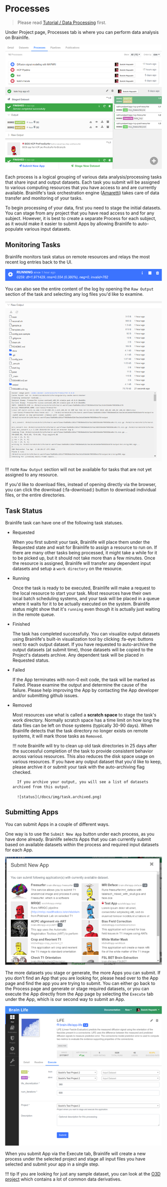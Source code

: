 # Processes

> Please read [Tutorial / Data Processing](/docs/user/tutorial/#data-processing) first.

Under Project page, Processes tab is where you can perform data analysis on Brainlife.

![processes](/docs/img/processes.png)

Each process is a logical grouping of various data analysis/processing tasks that share input and output datasets. Each task you submit will be assigned to various computing resources that you have access to and are currently available. Brainlife's task orchestration engine ([Amaretti](https://github.com/brain-life/amaretti)) takes care of data transfer and monitoring of your tasks.

To begin processing of your data, first you need to stage the initial datasets. You can stage from any project that you have read access to and for any subject. However, it is best to create a separate Process for each subject, as it would make it easier to submit Apps by allowing Brainlife to auto-populate various input datasets.

## Monitoring Tasks

Brainlife monitors task status on remote resources and relays the most recent log entries back to the UI.

![status](/docs/img/task.status.png)

You can also see the entire content of the log by opening the `Raw Output` section of the task and selecting any log files you'd like to examine.

![rawoutput](/docs/img/task.rawoutput.png)

!!! note
    `Raw Output` section will not be available for tasks that are not yet assigned to any resource.

If you'd like to download files, instead of opening directly via the browser, you can click the download (:fa-download:) button to download individual files, or the entire directories.

## Task Status

Brainlife task can have one of the following task statuses.

* Requested

    When you first submit your task, Brainlife will place them under the Requested state and wait for Brainlife to assign a resource to run on. If there are many other tasks being processed, it might take a while for it to be picked up, but it should not take more than a few minutes. Once the resource is assigned, Brainlife will transfer any dependent input datasets and setup a `work directory` on the resource.

* Running

    Once the task is ready to be executed, Brainlife will make a request to the local resource to start your task. Most resources have their own local batch scheduling systems, and your task will be placed in a queue where it waits for it to be actually executed on the system. Brainlife status might show that it's `running` even though it is actually just waiting in the remote queue.

* Finished

    The task has completed successfully. You can visualize output datasets using Brainlife's built-in visualization tool by clicking :fa-eye: buttons next to each output dataset. If you have requested to auto-archive the output datasets (at submit time), those datasets will be copied to the Project's datasets archive. Any dependent task will be placed in Requested status.

* Failed

    If the App terminates with non-0 exit code, the task will be marked as Failed. Please examine the output and determine the cause of the failure. Please help improving the App by contacting the App developer and/or submitting github issues.

* Removed

    Most resources use what is called a **scratch space** to stage the task's work directory. Normally scratch space has a time limit on how long the data files can be left on those systems (typically 30-90 days). When Brainlife detects that the task directory no longer exists on remote systems, it will mark those tasks as `Removed`.

    !!! note
        Brainlife will try to clean up old task directories in 25 days after the successful completion of the task to provide consistent behavior across various resources. This also reduces the disk space usage on various resources. If you have any output dataset that you'd like to keep, please archive it or submit your task with the auto-archiving flag checked.

        If you archive your output, you will see a list of datasets archived from this output.

        ![status](/docs/img/task.archived.png)


## Submitting Apps

You can submit Apps in a couple of different ways.

One way is to use the `Submit New App` button under each process, as you have done already. Brainlife selects Apps that you can currently submit based on available datasets within the process and required input datasets for each App.

![newapp](/docs/img/task.newapp.png)

The more datasets you stage or generate, the more Apps you can submit. If you don't find an App that you are looking for, please head over to the App page and find the app you are trying to submit. You can either go back to the Process page and generate or stage required datasets, or you can execute the App directly from the App page by selecting the `Execute` tab under the App, which is our second way to submit an App.

![app.execute](/docs/img/app.execute.png)

When you submit App via the Execute tab, Brainlife will create a new process under the selected project and stage all input files you have selected and submit your app in a single step. 

!!! tip
    If you are looking for just any sample dataset, you can look at the [O3D project](https://doi.org/10.25663/bl.p.3) which contains a lot of common data derivatives.
